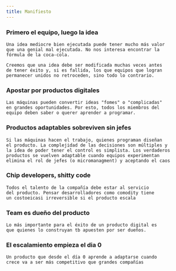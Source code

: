 ```yaml
---
title: Manifiesto
---
```


### Primero el equipo, luego la idea

```
Una idea mediocre bien ejecutada puede tener mucho más valor 
que una genial mal ejecutada. No nos interesa encontrar la 
fórmula de la coca-cola. 

Creemos que una idea debe ser modificada muchas veces antes 
de tener éxito y, si es fallida, los que equipos que logran 
permanecer unidos no retroceden, sino todo lo contrario.
```

### Apostar por productos digitales
```
Las máquinas pueden convertir ideas "fomes" o "complicadas"
en grandes oportunidades. Por esto, todos los miembros del 
equipo deben saber o querer aprender a programar. 
```

### Productos adaptables sobreviven sin jefes
```
Si las máquinas hacen el trabajo, quienes programan diseñan
el producto. La complejidad de las decisiones son múltiples y
la idea de poder tener el control es simplista. Los verdaderos
productos se vuelven adaptable cuando equipos experimentan
elimina el rol de jefes (o micromanagment) y aceptando el caos
```

### Chip developers, shitty code
```
Todos el talento de la compañía debe estar al servicio
del producto. Pensar desarrolladores como comodity tiene 
un costoeicasi irreversible si el producto escala
```

### Team es dueño del producto
```
Lo más importante para el éxito de un producto digital es 
que quienes lo construyan tb apuesten por ser dueños. 
```

### El escalamiento empieza el dia 0 
```
Un producto que desde el día 0 aprende a adaptarse cuando 
crece va a ser más competitivo que grandes compañías
```



